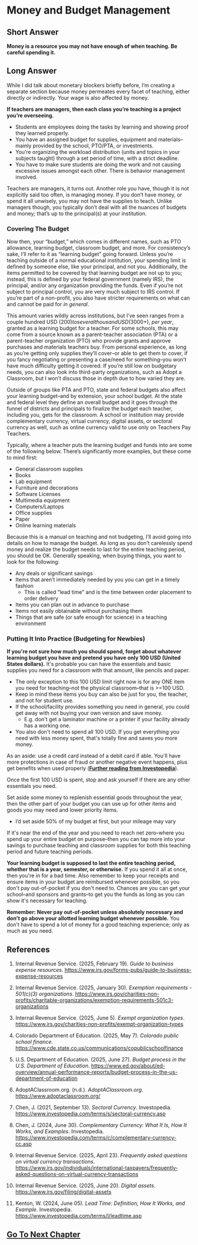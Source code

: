 # Money and Budget Management

## **Short Answer**

**Money is a resource you may not have enough of when teaching. Be careful spending it.**

## **Long Answer**

While I did talk about monetary blockers briefly before, I’m creating a separate section because money permeates every facet of teaching, either directly or indirectly. Your wage is also affected by money.

**If teachers are managers, then each class you’re teaching is a project you’re overseeing.**

- Students are employees doing the tasks by learning and showing proof they learned properly.
- You have an assigned budget for supplies, equipment and materials–mainly provided by the school, PTO/PTA, or investments.
- You’re organizing the workload distribution (units and topics in your subjects taught) through a set period of time, with a strict deadline.
- You have to make sure students are doing the work and not causing excessive issues amongst each other. There is behavior management involved.

Teachers are managers, it turns out. Another role you have, though it is not explicitly said too often, is managing money. If you don’t have money, or spend it all unwisely, you may not have the supplies to teach. Unlike managers though, you typically don’t deal with all the nuances of budgets and money; that’s up to the principal(s) at your institution.

### Covering The Budget
Now then, your “budget,” which comes in different names, such as PTO allowance, learning budget, classroom budget, and more. For consistency’s sake, I’ll refer to it as “learning budget” going forward. Unless you’re teaching outside of a normal educational institution, your spending limit is defined by someone else, like your principal, and not you. Additionally, the items permitted to be covered by that learning budget are not up to you; instead, this is defined by your federal government (namely IRS), the principal, and/or any organization providing the funds. Even if you’re not subject to principal control, you are very much subject to IRS control. If you’re part of a non-profit, you also have stricter requirements on what can and cannot be paid for *in general*.

This amount varies wildly across institutions, but I’ve seen ranges from a couple hundred USD ($200) to several thousand USD ($3000+), *per year*, granted as a learning budget for a teacher. For some schools, this may come from a source known as a parent-teacher association (PTA) or a parent-teacher organization (PTO) who provide grants and approve purchases and materials teachers buy. From personal experience, as long as you’re getting only supplies they’ll cover–or able to get them to cover, if you fancy negotiating or presenting a case/need for something–you won’t have much difficulty getting it covered. If you’re still low on budgetary needs, you can also look into third-party organizations, such as Adopt a Classroom, but I won’t discuss those in depth due to how varied they are.

Outside of groups like PTA and PTO, state and federal budgets also affect your learning budget–and by extension, your school budget. At the state and federal level they define an overall budget and it goes through the funnel of districts and principals to finalize the budget each teacher, including you, gets for the classroom. A school or institution may provide complementary currency, virtual currency, digital assets, or sectoral currency as well, such as online currency valid to use only on Teachers Pay Teachers.

Typically, where a teacher puts the learning budget and funds into are some of the following below. There’s significantly more examples, but these come to mind first:

- General classroom supplies
- Books
- Lab equipment
- Furniture and decorations
- Software Licenses
- Multimedia equipment
- Computers/Laptops
- Office supplies
- Paper
- Online learning materials

Because this is a manual on teaching and not budgeting, I’ll avoid going into details on how to manage the budget. As long as you don’t carelessly spend money and realize the budget needs to last for the entire teaching period, you should be OK. Generally speaking, when buying things, you want to look for the following:

- Any deals or significant savings
- Items that aren’t immediately needed by you you can get in a timely fashion
    - This is called “lead time” and is the time between order placement to order delivery
- Items you can plan out in advance to purchase
- Items not easily obtainable without purchasing them
- Things that are safe (or safe enough for science) in a teaching environment

### Putting It Into Practice (Budgeting for Newbies)

**If you're not sure how much you should spend, forget about whatever learning budget you have and pretend you have only 100 USD (United States dollars).** It's probable you can have the essentials and basic supplies you need for a classroom with that amount, like pencils and paper. 
- The only exception to this 100 USD limit right now is for any ONE item you need for teaching–not the physical classroom–that is >=100 USD.
- Keep in mind these items you buy can also be just for you, the teacher, and not for student use.
- If the school/facility provides something you need in general, you could get away with not buying your own version and save money.
  - E.g. don't get a laminator machine or a printer if your facility already has a working one. 
- You also don't need to spend all 100 USD. If you get everything you need with less money spent, that's totally fine and saves you more money.

As an aside: use a credit card instead of a debit card if able. You'll have more protections in case of fraud or another negative event happens, plus get benefits when used properly (**[Further reading from Investopedia](https://www.investopedia.com/articles/personal-finance/050214/credit-vs-debit-cards-which-better.asp)**).

Once the first 100 USD is spent, stop and ask yourself if there are any other essentials you need. 

Set aside some money to replenish essential goods throughout the year, then the other part of your budget you can use up for other items and goods you may need and lower priority items. 
- I’d set aside 50% of my budget at first, but your mileage may vary 

If it's near the end of the year and you need to reach net zero–where you spend up your entire budget on purpose–then you can tap more into your savings to purchase teaching and classroom supplies for both this teaching period and future teaching periods.

**Your learning budget is supposed to last the entire teaching period, whether that is a year, semester, or otherwise.** If you spend it all at once, then you're in for a bad time. Also remember to keep your receipts and ensure items in your budget are reimbursed whenever possible, so you don't pay out-of-pocket if you don't need to. Chances are you can get your school–and sponsors and grants–to get you the funds as long as you can show it's necessary for teaching.

**Remember: Never pay out-of-pocket unless absolutely necessary and don't go above your allotted learning budget whenever possible.** You don't have to spend a lot of money for a good teaching experience; only as much as you need.

## References

1. Internal Revenue Service. (2025, February 19). *Guide to business expense resources*. https://www.irs.gov/forms-pubs/guide-to-business-expense-resources

2. Internal Revenue Service. (2025, January 30). *Exemption requirements - 501(c)(3) organizations*. https://www.irs.gov/charities-non-profits/charitable-organizations/exemption-requirements-501c3-organizations

3. Internal Revenue Service. (2025, June 5). *Exempt organization types*. https://www.irs.gov/charities-non-profits/exempt-organization-types

4. Colorado Department of Education. (2025, May 7). *Colorado public school finance*. https://www.cde.state.co.us/communications/copublicschoolfinance

5. U.S. Department of Education. (2025, June 27). *Budget process in the U.S. Department of Education*. https://www.ed.gov/about/ed-overview/annual-performance-reports/budget-process-in-the-us-department-of-education

6. AdoptAClassroom.org. (n.d.). *AdoptAClassroom.org*. https://www.adoptaclassroom.org/

7. Chen, J. (2021, September 13). *Sectoral Currency*. Investopedia. https://www.investopedia.com/terms/s/sectoral-currency.asp

8. Chen, J. (2024, June 30). *Complementary Currency: What It Is, How It Works, and Examples*. Investopedia. https://www.investopedia.com/terms/c/complementary-currency-cc.asp

9. Internal Revenue Service. (2025, April 23). *Frequently asked questions on virtual currency transactions*. https://www.irs.gov/individuals/international-taxpayers/frequently-asked-questions-on-virtual-currency-transactions

10. Internal Revenue Service. (2025, June 20). *Digital assets*. https://www.irs.gov/filing/digital-assets

11. Kenton, W. (2024, June 05). *Lead Time: Definition, How It Works, and Example*. Investopedia. https://www.investopedia.com/terms/l/leadtime.asp

## [Go To Next Chapter](Z020_The_Use_Of_AI.md)